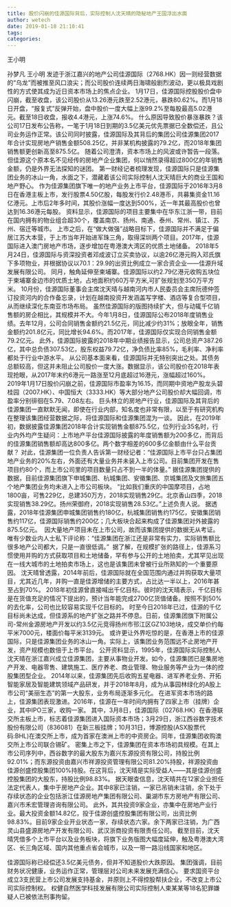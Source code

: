 ```yaml
---
title: 股价闪崩的佳源国际背后，实际控制人沈天晴的隐秘地产王国浮出水面
author: wetech
date: 2019-01-18 21:10:41
tags: 
categories: 
---
```

王小明
<!-- more -->
孙梦凡
王小明
发迹于浙江嘉兴的地产公司佳源国际（2768.HK）因一则经营数据的“乌龙”而被推至风口浪尖；而公司股价连续两日海啸般剧烈波动，更以极具戏剧性的方式使其成为近日资本市场上的焦点企业。
1月17日，佳源国际控股股价盘中闪崩，截至收盘，该公司股价从13.26港元跌至2.52港元，暴跌80.62%。而1月18日开盘，“报复式”反弹开始，盘中股价一度大幅上涨99.2%至每股最高5.02港元。截至18日收盘，报收4.4港元，上涨74.6%。
什么原因导致股价暴涨暴跌？该公司17日发布公告称，一笔于1月18日到期的3.5亿美元优先票据已全数偿还，且公司业务运作正常。该公司同时披露，佳源国际及其背后的集团公司佳源集团2017年合计实现房地产销售金额508.25亿，并非某机构披露的79.2亿，而2018年集团销售额更创新高至875.5亿。
随着公司澄清，资本市场上的风波或许暂告一段落。但佳源这个原本名不见经传的房地产企业集团，何以悄然录得超过800亿的年销售金额，仍是外界无法探知的谜团。
第一财经记者梳理发现，佳源国际只是佳源集团业务的冰山一角，水面之下，潜藏着该公司实际控制人沈天晴巨大的商业王国和地产野心。
作为佳源集团旗下唯一的地产业务上市平台，佳源国际于2016年3月8日在香港主板上市，发行股票4.50亿股，每股发行价2.48港币，共募集资金11.16亿港元。上市后2年多时间，其股价涨幅一度达到500%，近一年其最高股价也曾达到16.36港元每股。
资料显示，佳源国际的项目主要集中在华东江浙一带，目前在国内拥有的物业组合超30个，覆盖南京、扬州、南通、泰州、常州、镇江、苏州、宿迁等城市。
上市之后，在“做大做强”战略目标下，佳源国际并不满足于偏居江苏大本营，于上市当年开始进军珠三角，取得深圳两个项目。2017年，佳源国际进入澳门房地产市场，逐步增加在粤港澳大湾区的优质土地储备。
2018年5月24日，佳源国际与资深投资者邓成波订立买卖协议，以逾26亿港元购入邓氏旗下多项物业，并根据协议以70.1：29.9的出资比例成立一家合资企业——佳源升域发展有限公司。
同月，触角延伸至柬埔寨。佳源国际以约2.79亿港元收购五块位于柬埔寨金边市的优质土地，占地面积约60万平方米,可扩张规划至350万平方米。
10月份，佳源国际董事会主席沈天晴与越南河内市人民委员会主席阮德仲签订投资河内的合作备忘录，计划在越南投资开发涵盖写字楼、酒店等复合型项目，从而继续深化东南亚市场布局。
虽然佳源国际的版图持续扩大，但与动辄千亿销售额的房企相比，其规模并不大。今年1月8日，佳源国际公布2018年度销售业绩。去年12月，公司合同销售金额约21.5亿元，同比减少约31%；放眼全年，销售金额约201.8亿元，同比增长94.6%。而2017年，佳源国际仅实现合同销售金额79.2亿元。
此外，佳源国际披露的2018年中期业绩报告显示，公司总资产387.26亿，其中总负债307.53亿，股东权益79.72亿，净负债比率85%，毛利率、净利率都处于行业中游水平。
从公司基本面来看，佳源国际并无特别突出之处。其债务总额较高，但这并未阻止公司股价一度大涨。数据显示，该公司股价在2018年表现抢眼，从2017年末约6港元一路涨至12月底超过16港元，涨幅超过160%。
2019年1月17日股价闪崩之前，佳源国际市盈率为16.15，而同期中资地产股龙头碧桂园（2007.HK）、中国恒大（3333.HK）等大部分地产公司股价却大幅回调，市盈率分别徘徊在5.79、7.08左右。
巨头林立的房地产行业，佳源国际及其背后的佳源集团一直默默无闻，即使在行业内部，知名度也非常有限，以至于有研究机构在整理该集团经营数据之际，将佳源国际和佳源集团混为一谈。
因此，在2019年初，数据披露佳源集团2018年合计实现销售金额875.5亿，位列行业35名时，行业内外均产生疑问：上市地产平台佳源国际披露的年度销售额为200多亿，而背后的佳源集团销售额却高达800多亿。两个数字相差的600多亿金额由什么平台贡献？
对此，佳源集团一位负责人告诉第一财经记者：“佳源国际上市平台只占集团地产业务的20%左右，外面还有大量业务并未装入上市公司。目前集团开发在售项目约80个，而上市公司里的项目数量只占不到一半的体量。”
据佳源集团提供的数据，目前佳源集团旗下申城集团、杭城集团、安徽集团、京城集团及文旅集团五个地产集团业务均未进入上市公司板块。
“比如我们重庆的中国摩项目，占地1800亩，可售229亿，总建350万方，2018实现销售29亿。北京香山四季，2018实现销售38.29亿。扬州荣御府，2018实现销售28.53亿。”上述负责人说。
据透露，2018年佳源集团申城集团销售约180亿，杭城集团销售约175亿，安徽集团销售约117亿，佳源国际销售约200亿；几大板块合起来构成了佳源集团对外披露的875.5亿元。 
因大量地产项目未在上市公司，故而该集团提供的数据无从考证。唯有少数业内人士私下评论称：“佳源集团在浙江还是非常有实力，实际销售额比很多地产公司都大，只是一直很低调。” 
据了解，在规模扩张的路径上，佳源系习惯使用并购的方式获取项目和土地储备，罕有参与公开的土地拍卖，尤其罕见出现在一线大城市的土地拍卖市场上，这也是该集团未曾被行业所熟知的一个重要原因。
沈天晴曾透露，2014年前后，佳源国际就在全国范围内通过并购获取大量项目，尤其近几年，并购一直是佳源增储的主要方式，占比达一半以上，2016年甚至占到70%。
2018年初佳源曾直接喊出千亿目标。彼时的沈天晴表示，千亿目标是在货值充足的情况下提出的，预计当年能完成2700亿货值储备。按照不到50%的去化率，公司也比较容易实现千亿目标的。
时至今日2018年已过，佳源的千亿目标尚未达成，但佳源系的地产扩张之路并不停息。日前，佳源集团旗下附属公司-常州金源房地产开发以约3.5亿元竞得扬州市邗江区GZ103地块，成交单价约每平米7000元，楼面价每平米3139元。
或许更让外界吃惊的是，在香港上市的佳源国际，只是佳源集团业务的冰山一角。实际上，该集团业务范围远不止房地产开发，资产规模也数倍于上市平台。
公开资料显示，1995年，佳源国际实际控制人沈天晴在浙江嘉兴成立佳源集团，主要从事物业开发。如今，佳源集团已是集房地产开发、电器零售、建筑施工、医疗养老、商业管理、物业服务等产业为一体的控股集团型企业。
2014年以来，佳源集团先后收购五星电器、进军养老业务、开拓智能家居及智能建筑领域产品研发，并于2018年8月，成为从事园林绿化的A股上市公司“美丽生态”的第一大股东，业务布局逐渐多元化。
在进军资本市场的路上，佳源集团表现激进。2016年，佳源在一年时间内拥有了四家上市（挂牌）企业，其中IPO三家，收购一家。
其中，3月8日，佳源国际（02768.HK）在香港联交所主板上市，标志着佳源集团进入国际资本市场；3月29日，浙江西谷数字技术股份有限公司（836081）在新三板挂牌；10月31日，博源控股(ASX股票代码:BHL)在澳交所上市，成为首家在澳洲上市的中资房企。同年，佳源集团收购澳交所上市公司联合锡矿。
密集上市之下，佳源集团在资本市场初具规模。在其上市公司序列中，西谷数字的最大股东为嘉兴东源投资有限公司，持股比例92.01%；而东源投资由嘉兴市祥源投资管理有限公司81.20%持股，祥源投资由佳源创盛控股集团100%持股。在这背后，沈天晴是实际受益人——其是佳源创盛控股集团的大股东，持股比例98.83%。
据天眼查信息，沈天晴共在12家企业担任法定代表人，集中于房地产企业。其中8家已注销，一家已吊销未注销，余下处于存续状态的企业包括浙江佳源房地产集团有限公司、巢湖市东方房地产有限公司、嘉兴市禾宏管理咨询有限公司。
此外，其共投资9家企业，亦集中在房地产业行业。最大投资金额14.82亿，投于佳源创盛控股集团有限公司，出资比例98.83%。目前9家企业开业状态一家，存续状态六家。余下两家已注销，为广西灵山县盛源房地产开发有限公司、武汉浙商投资有限责任公司。
截至目前，沈天晴凭借多个上市平台以及业务板块，将旗下业务版图大幅度延伸，触及粤港澳大湾区、长三角区域、国内其他重点省会城市，以及一带一路沿线国家和地区。
 
 
 
佳源国际称已经偿还3.5亿美元债务，但并不知道股价大跌原因。
集团强调，目前财务状况健康，业务运作正常，管理层对公司未来发展充满信心。
要求国资平台成立3支民营上市公司发展支持基金，并原则上不得控股帮扶企业，不改变上市公司实际控制权。
权健自然医学科技发展有限公司实际控制人束某某等18名犯罪嫌疑人已被依法刑事拘留。
